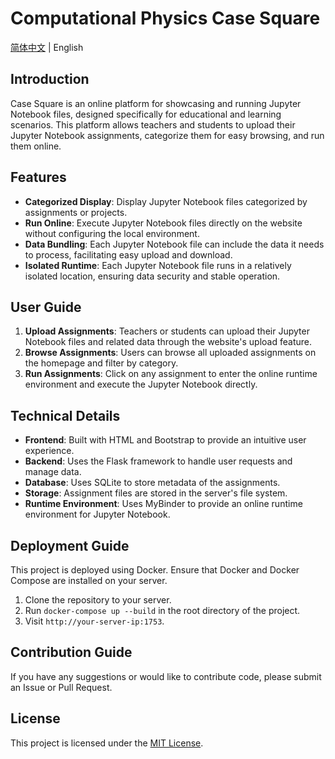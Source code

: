 # Computational Physics Case Square

[简体中文](README.md) | English

## Introduction

Case Square is an online platform for showcasing and running Jupyter Notebook files, designed specifically for educational and learning scenarios. This platform allows teachers and students to upload their Jupyter Notebook assignments, categorize them for easy browsing, and run them online.

## Features

- **Categorized Display**: Display Jupyter Notebook files categorized by assignments or projects.
- **Run Online**: Execute Jupyter Notebook files directly on the website without configuring the local environment.
- **Data Bundling**: Each Jupyter Notebook file can include the data it needs to process, facilitating easy upload and download.
- **Isolated Runtime**: Each Jupyter Notebook file runs in a relatively isolated location, ensuring data security and stable operation.

## User Guide

1. **Upload Assignments**: Teachers or students can upload their Jupyter Notebook files and related data through the website's upload feature.
2. **Browse Assignments**: Users can browse all uploaded assignments on the homepage and filter by category.
3. **Run Assignments**: Click on any assignment to enter the online runtime environment and execute the Jupyter Notebook directly.

## Technical Details

- **Frontend**: Built with HTML and Bootstrap to provide an intuitive user experience.
- **Backend**: Uses the Flask framework to handle user requests and manage data.
- **Database**: Uses SQLite to store metadata of the assignments.
- **Storage**: Assignment files are stored in the server's file system.
- **Runtime Environment**: Uses MyBinder to provide an online runtime environment for Jupyter Notebook.

## Deployment Guide

This project is deployed using Docker. Ensure that Docker and Docker Compose are installed on your server.

1. Clone the repository to your server.
2. Run `docker-compose up --build` in the root directory of the project.
3. Visit `http://your-server-ip:1753`.

## Contribution Guide

If you have any suggestions or would like to contribute code, please submit an Issue or Pull Request.

## License

This project is licensed under the [MIT License](LICENSE).
